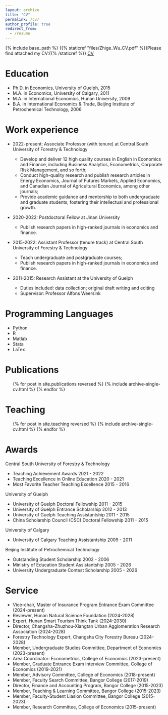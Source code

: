 ```yaml
---
layout: archive
title: "CV"
permalink: /cv/
author_profile: true
redirect_from:
  - /resume
---
```


{% include base_path %}
{{% staticref "files/Zhige_Wu_CV.pdf" %}}Please find attached my CV:{{% /staticref %}}
[CV](https://github.com/wu-zhige/zhige_wu.github.io/blob/master/files/Zhige_Wu_CV.pdf?raw=true)

Education
======
* Ph.D. in Economics, University of Guelph, 2015 
* M.A. in Economics, University of Calgary, 2011
* M.A. in International Economics, Hunan University, 2009
* B.A. in International Economics & Trade, Beijing Institute of Petrochemical Technology, 2006

Work experience
======
* 2022-present: Associate Professor (with tenure) at Central South University of Forestry & Technology
  * Develop and deliver 12 high quality courses in English in Economics and Finance, including Business Analytics, Econometrics, Corporate Risk Management,  and so forth;
  * Conduct high-quality research and publish research articles in Energy Economics, Journal of Futures Markets, Applied Economics, and Canadian Journal of Agricultural Economics, among other journals;
  * Provide academic guidance and mentorship to both undergraduate and graduate students, fostering their intellectual and professional growth.

* 2020-2022: Postdoctoral Fellow at Jinan University
  * Publish research papers in high-ranked journals in economics and finance.

* 2015-2022: Assistant Professor (tenure track) at Central South University of Forestry & Technology
  * Teach undergraduate and postgraduate courses;
  * Publish research papers in high-ranked journals in economics and finance.

* 2011-2015: Research Assistant at the University of Guelph
  * Duties included: data collection; original draft writing and editing 
  * Supervisor: Professor Alfons Weersink
  
Programming Languages
======
* Python
* R
* Matlab
* Stata
* LaTex

Publications
======
  <ul>{% for post in site.publications reversed %}
    {% include archive-single-cv.html %}
  {% endfor %}</ul>
  
Teaching
======
  <ul>{% for post in site.teaching reversed %}
    {% include archive-single-cv.html %}
  {% endfor %}</ul>

  Awards
======
Central South University of Forestry & Technology
* Teaching Achievement Awards 2021 - 2022
* Teaching Excellence in Online Education 2020 - 2021
* Most Favorite Teacher Teaching Excellence 2015 - 2016

University of Guelph
* University of Guelph Doctoral Fellowship 2011 - 2015
* University of Guelph Entrance Scholarship 2012 - 2013
* University of Guelph Teaching Assistantship 2011 - 2015
* China Scholarship Council (CSC) Doctoral Fellowship 2011 - 2015

University of Calgary
* University of Calgary Teaching Assistantship 2009 - 2011

Beijing Institute of Petrochemical Technology
* Outstanding Student Scholarship 2002 - 2006
* Ministry of Education Student Assistantship 2005 - 2026
* University Undergraduate Contest Scholarship 2005 - 2026

  
Service 
======
* Vice-chair, Master of Insurance Program Entrance Exam Committee (2024-present)
* Reviewer, Hunan Natural Science Foundation (2024-2028)
* Expert, Hunan Smart Tourism Think Tank (2024-2030)
* Director, Changsha-Zhuzhou-Xiangtan Urban Agglomeration Research Association
(2024-2028)
* Forestry Technology Expert, Changsha City Forestry Bureau (2024-2028)
* Member, Undergraduate Studies Committee, Department of Economics (2023-present)
* Area Coordinator: Econometrics, College of Economics (2023-present)
* Member, Graduate Entrance Exam Interview Committee, College of Economics (2019-2021)
* Member, Advisory Committee, College of Economics (2018-present)
* Member, Faculty Search Committee, Bangor College (2017-2019)
* Director, Finance and Accounting Program, Bangor College (2015-2023)
* Member, Teaching & Learning Committee, Bangor College (2015-2023)
* Member, Faculty-Student Liasion Committee, Bangor College (2015-2023)
* Member, Research Committee, College of Economics (2015-present)

